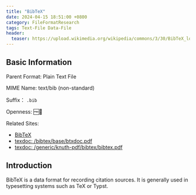 ```yaml
---
title: "BibTeX"
date: 2024-04-15 18:51:00 +0800
category: FileFormatResearch
tags: Text-File Data-File
header:
  teaser: https://upload.wikimedia.org/wikipedia/commons/3/30/BibTeX_logo.svg
---
```


## Basic Information

Parent Format: Plain Text File

MIME Name: text/bib (non-standard)

Suffix： `.bib`

Openness: 🆓📖

Related Sites:

* [BibTeX](https://www.bibtex.org/)
* [texdoc: /bibtex/base/btxdoc.pdf](https://texdoc.org/serve/bibtex/0)
* [texdoc: /generic/knuth-pdf/bibtex/bibtex.pdf](https://texdoc.org/serve/bibtex/1)

## Introduction

BibTeX is a data format for recording citation sources. It is generally used in typesetting systems such as TeX or Typst.
